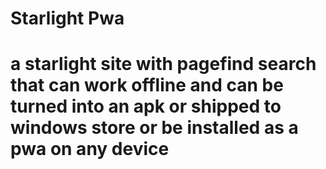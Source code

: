 # Starlight Pwa

# a starlight site with pagefind search that can work offline and can be turned into an apk or shipped to windows store or be installed as a pwa on any device

